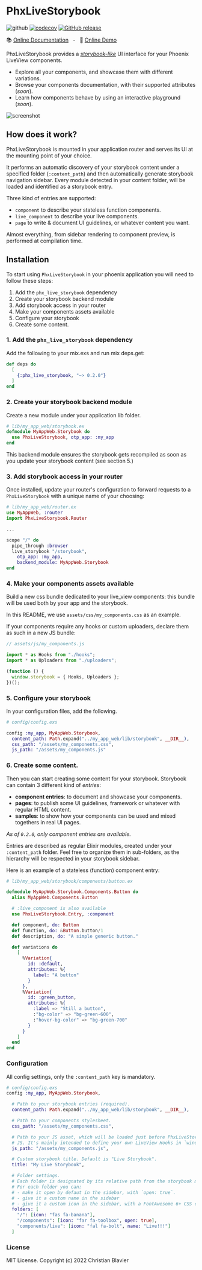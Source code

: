 # PhxLiveStorybook

![github](https://github.com/phenixdigital/phx_live_storybook/actions/workflows/elixir.yml/badge.svg)
[![codecov](https://codecov.io/gh/phenixdigital/phx_live_storybook/branch/main/graph/badge.svg)](https://codecov.io/gh/phenixdigital/phx_live_storybook)
[![GitHub release](https://img.shields.io/github/v/release/phenixdigital/phx_live_storybook.svg)](https://github.com/phenixdigital/phx_live_storybook/releases/)

📚 [Online Documentation](https://hexdocs.pm/phx_live_storybook) &nbsp; - &nbsp; 🔎 [Online Demo](http://phx-live-storybook-sample.fly.dev/storybook)

<!-- MDOC !-->

PhxLiveStorybook provides a [_storybook-like_](https://storybook.js.org) UI interface for your Phoenix LiveView components.

- Explore all your components, and showcase them with different variations.
- Browse your components documentation, with their supported attributes (_soon_).
- Learn how components behave by using an interactive playground (_soon_).

![screenshot](https://github.com/phenixdigital/phx_live_storybook/raw/main/screenshot.png)

## How does it work?

PhxLiveStorybook is mounted in your application router and serves its UI at the mounting point of your choice.

It performs an automatic discovery of your storybook content under a specified folder (`:content_path`) and then automatically generate storybook navigation sidebar. Every module detected in your content folder, will be loaded and identified as a storybook entry.

Three kind of entries are supported:

- `component` to describe your stateless function components.
- `live_component` to describe your live components.
- `page` to write & document UI guidelines, or whatever content you want.

Almost everything, from sidebar rendering to component preview, is performed at compilation time.

## Installation

To start using `PhxLiveStorybook` in your phoenix application you will need to follow these steps:

1. Add the `phx_live_storybook` dependency
2. Create your storybook backend module
3. Add storybook access in your router
4. Make your components assets available
5. Configure your storybook
6. Create some content.

### 1. Add the `phx_live_storybook` dependency

Add the following to your mix.exs and run mix deps.get:

```elixir
def deps do
  [
    {:phx_live_storybook, "~> 0.2.0"}
  ]
end
```

### 2. Create your storybook backend module

Create a new module under your application lib folder.

```elixir
# lib/my_app_web/storybook.ex
defmodule MyAppWeb.Storybook do
  use PhxLiveStorybook, otp_app: :my_app
end
```

This backend module ensures the storybook gets recompiled as soon as you update your storybook content (see section 5.)

### 3. Add storybook access in your router

Once installed, update your router's configuration to forward requests to a `PhxLiveStorybook` with a unique name of your choosing:

```elixir
# lib/my_app_web/router.ex
use MyAppWeb, :router
import PhxLiveStorybook.Router

...

scope "/" do
  pipe_through :browser
  live_storybook "/storybook",
    otp_app: :my_app,
    backend_module: MyAppWeb.Storybook
end
```

### 4. Make your components assets available

Build a new css bundle dedicated to your live_view components: this bundle will be used both by your app and the storybook.

In this README, we use `assets/css/my_components.css` as an example.

If your components require any hooks or custom uploaders, declare them as such in a new JS bundle:

```javascript
// assets/js/my_components.js

import * as Hooks from "./hooks";
import * as Uploaders from "./uploaders";

(function () {
  window.storybook = { Hooks, Uploaders };
})();
```

### 5. Configure your storybook

In your configuration files, add the following.

```elixir
# config/config.exs

config :my_app, MyAppWeb.Storybook,
  content_path: Path.expand("../my_app_web/lib/storybook", __DIR__),
  css_path: "/assets/my_components.css",
  js_path: "/assets/my_components.js"
```

### 6. Create some content.

Then you can start creating some content for your storybook. Storybook can contain 3 different kind of _entries_:

- **component entries**: to document and showcase your components.
- **pages**: to publish some UI guidelines, framework or whatever with regular HTML content.
- **samples**: to show how your components can be used and mixed togethers in real UI pages.

_As of `0.2.0`, only component entries are available._

Entries are described as regular Elixir modules, created under your `:content_path` folder. Feel free to organize them in sub-folders, as the hierarchy will be respected in your storybook sidebar.

Here is an example of a stateless (function) component entry:

```elixir
# lib/my_app_web/storybook/components/button.ex

defmodule MyAppWeb.Storybook.Components.Button do
  alias MyAppWeb.Components.Button

  # :live_component is also available
  use PhxLiveStorybook.Entry, :component

  def component, do: Button
  def function, do: &Button.button/1
  def description, do: "A simple generic button."

  def variations do
    [
      %Variation{
        id: :default,
        attributes: %{
          label: "A button"
        }
      },
      %Variation{
        id: :green_button,
        attributes: %{
          :label => "Still a button",
          :"bg-color" => "bg-green-600",
          :"hover-bg-color" => "bg-green-700"
        }
      }
    ]
  end
end
```

### Configuration

All config settings, only the `:content_path` key is mandatory.

```elixir
# config/config.exs
config :my_app, MyAppWeb.Storybook,

  # Path to your storybook entries (required).
  content_path: Path.expand("../my_app_web/lib/storybook", __DIR__),

  # Path to your components stylesheet.
  css_path: "/assets/my_components.css",

  # Path to your JS asset, which will be loaded just before PhxLiveStorybook's own
  # JS. It's mainly intended to define your own LiveView Hooks in `window.storybook.Hooks`.
  js_path: "/assets/my_components.js",

  # Custom storybook title. Default is "Live Storybook".
  title: "My Live Storybook",

  # Folder settings.
  # Each folder is designated by its relative path from the storybook mounting point.
  # For each folder you can:
  # - make it open by defaut in the sidebar, with `open: true`.
  # - give it a custom name in the sidebar
  # - give it a custom icon in the sidebar, with a FontAwesome 6+ CSS class.
  folders: [
    "/": [icon: "fas fa-banana"],
    "/components": [icon: "far fa-toolbox", open: true],
    "components/live": [icon: "fal fa-bolt", name: "Live!!!"]
  ]
```

<!-- MDOC !-->

### License

MIT License. Copyright (c) 2022 Christian Blavier
